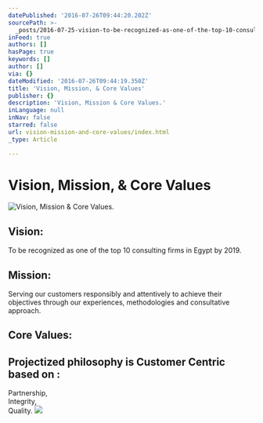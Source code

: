 ```yaml
---
datePublished: '2016-07-26T09:44:20.202Z'
sourcePath: >-
  _posts/2016-07-25-vision-to-be-recognized-as-one-of-the-top-10-consulting-fi.md
inFeed: true
authors: []
hasPage: true
keywords: []
author: []
via: {}
dateModified: '2016-07-26T09:44:19.350Z'
title: 'Vision, Mission, & Core Values'
publisher: {}
description: 'Vision, Mission & Core Values.'
inLanguage: null
inNav: false
starred: false
url: vision-mission-and-core-values/index.html
_type: Article

---
```

# Vision, Mission, & Core Values
![Vision, Mission & Core Values.](https://the-grid-user-content.s3-us-west-2.amazonaws.com/4044eed2-3d74-462e-ae35-055cc1a5be13.jpg)

## Vision:   
To be recognized as one of the top 10 consulting firms in Egypt by 2019\.

## Mission:   
Serving our customers responsibly and attentively to achieve their objectives through our experiences, methodologies and consultative approach.

## Core Values:

## Projectized philosophy is Customer Centric based on :   
Partnership,   
Integrity,   
Quality.
![](https://the-grid-user-content.s3-us-west-2.amazonaws.com/ce43f84b-8d6c-434a-98bc-4b5f148791c4.png)